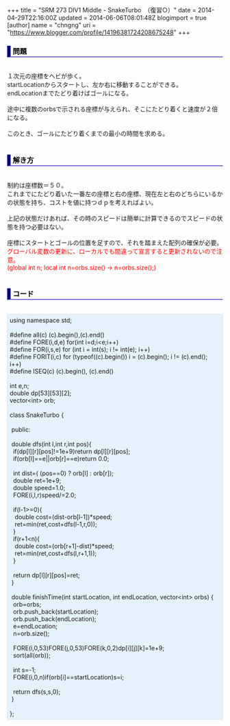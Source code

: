 +++
title = "SRM 273 DIV1 Middle - SnakeTurbo　（復習○）"
date = 2014-04-29T22:16:00Z
updated = 2014-06-06T08:01:48Z
blogimport = true 
[author]
	name = "chngng"
	uri = "https://www.blogger.com/profile/14196381724208675248"
+++

<div dir="ltr" style="text-align: left;" trbidi="on"><h3 style="border-bottom: 2px solid slateblue; border-left: 8px solid navy; color: black; padding: 0px 0px 1px 5px;">問題 </h3><br />１次元の座標をヘビが歩く。<br />startLocationからスタートし、左か右に移動することができる。<br />endLocationまでたどり着けばゴールになる。<br /><br />途中に複数のorbsで示される座標が与えられ、そこにたどり着くと速度が２倍になる。<br /><br />このとき、ゴールにたどり着くまでの最小の時間を求める。<br /><br /><h3 style="border-bottom: 2px solid slateblue; border-left: 8px solid navy; color: black; padding: 0px 0px 1px 5px;">解き方 </h3><br />制約は座標数＝５０。<br />これまでにたどり着いた一番左の座標と右の座標、現在左と右のどちらにいるかの状態を持ち、コストを値に持つｄｐを考えればよい。<br /><br />上記の状態だけあれば、その時のスピードは簡単に計算できるのでスピードの状態を持つ必要はない。<br /><br />座標にスタートとゴールの位置を足すので、それを踏まえた配列の確保が必要。<br /><span style="color: red;">グローバル変数の更新に、ローカルでも間違って宣言すると更新されないので注意。</span><br /><span style="color: red;">(global int n; local int n=orbs.size() → n=orbs.size();)</span><br /><br /><h3 style="border-bottom: 2px solid slateblue; border-left: 8px solid navy; color: black; padding: 0px 0px 1px 5px;">コード </h3><br /><div style="background-color: #e3f2fb; border: 1px dotted #CCCCCC; padding: 5px;">using namespace std;<br /><br />#define all(c) (c).begin(),(c).end()<br />#define FORE(i,d,e) for(int i=d;i&lt;e;i++)<br />#define FOR(i,s,e) for (int i = int(s); i != int(e); i++)<br />#define FORIT(i,c) for (typeof((c).begin()) i = (c).begin(); i != (c).end(); i++)<br />#define ISEQ(c) (c).begin(), (c).end()<br /><br />int e,n;<br />double dp[53][53][2];<br />vector&lt;int&gt; orb;<br /><br />class SnakeTurbo {<br /><br /><span class="Apple-tab-span" style="white-space: pre;"> </span>public:<br /><br /><span class="Apple-tab-span" style="white-space: pre;"> </span>double dfs(int l,int r,int pos){<br /><span class="Apple-tab-span" style="white-space: pre;">  </span>if(dp[l][r][pos]!=1e+9)return dp[l][r][pos];<br /><span class="Apple-tab-span" style="white-space: pre;">  </span>if(orb[l]==e||orb[r]==e)return 0.0;<br /><br /><span class="Apple-tab-span" style="white-space: pre;">  </span>int dist=( (pos==0) ? orb[l] : orb[r]);<br /><span class="Apple-tab-span" style="white-space: pre;">  </span>double ret=1e+9;<br /><span class="Apple-tab-span" style="white-space: pre;">  </span>double speed=1.0;<br /><span class="Apple-tab-span" style="white-space: pre;">  </span>FORE(i,l,r)speed/=2.0;<br /><br /><span class="Apple-tab-span" style="white-space: pre;">  </span>if(l-1&gt;=0){<br /><span class="Apple-tab-span" style="white-space: pre;">   </span>double cost=(dist-orb[l-1])*speed;<br /><span class="Apple-tab-span" style="white-space: pre;">   </span>ret=min(ret,cost+dfs(l-1,r,0));<br /><span class="Apple-tab-span" style="white-space: pre;">  </span>}<br /><span class="Apple-tab-span" style="white-space: pre;">  </span>if(r+1&lt;n){<br /><span class="Apple-tab-span" style="white-space: pre;">   </span>double cost=(orb[r+1]-dist)*speed;<br /><span class="Apple-tab-span" style="white-space: pre;">   </span>ret=min(ret,cost+dfs(l,r+1,1));<br /><span class="Apple-tab-span" style="white-space: pre;">  </span>}<br /><br /><span class="Apple-tab-span" style="white-space: pre;">  </span>return dp[l][r][pos]=ret;<br /><span class="Apple-tab-span" style="white-space: pre;"> </span>}<br /><br /><span class="Apple-tab-span" style="white-space: pre;"> </span>double finishTime(int startLocation, int endLocation, vector&lt;int&gt; orbs) {<br /><span class="Apple-tab-span" style="white-space: pre;">  </span>orb=orbs;<br /><span class="Apple-tab-span" style="white-space: pre;">  </span>orb.push_back(startLocation);<br /><span class="Apple-tab-span" style="white-space: pre;">  </span>orb.push_back(endLocation);<br /><span class="Apple-tab-span" style="white-space: pre;">  </span>e=endLocation;<br /><span class="Apple-tab-span" style="white-space: pre;">  </span>n=orb.size();<br /><br /><span class="Apple-tab-span" style="white-space: pre;">  </span>FORE(i,0,53)FORE(j,0,53)FORE(k,0,2)dp[i][j][k]=1e+9;<br /><span class="Apple-tab-span" style="white-space: pre;">  </span>sort(all(orb));<br /><br /><span class="Apple-tab-span" style="white-space: pre;">  </span>int s=-1;<br /><span class="Apple-tab-span" style="white-space: pre;">  </span>FORE(i,0,n)if(orb[i]==startLocation)s=i;<br /><br /><span class="Apple-tab-span" style="white-space: pre;">  </span>return dfs(s,s,0);<br /><span class="Apple-tab-span" style="white-space: pre;"> </span>}<br /><br />};</div></div>
